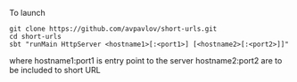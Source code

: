 To launch
  
    git clone https://github.com/avpavlov/short-urls.git
    cd short-urls
    sbt "runMain HttpServer <hostname1>[:<port1>] [<hostname2>[:<port2>]]"

where
    hostname1:port1 is entry point to the server
    hostname2:port2 are to be included to short URL

